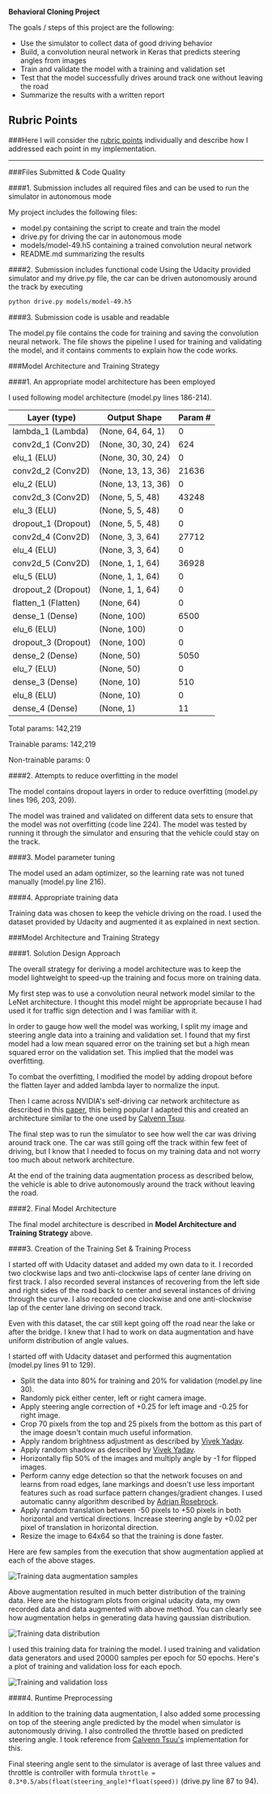 **Behavioral Cloning Project**

The goals / steps of this project are the following:
* Use the simulator to collect data of good driving behavior
* Build, a convolution neural network in Keras that predicts steering angles from images
* Train and validate the model with a training and validation set
* Test that the model successfully drives around track one without leaving the road
* Summarize the results with a written report

## Rubric Points
###Here I will consider the [rubric points](https://review.udacity.com/#!/rubrics/432/view) individually and describe how I addressed each point in my implementation.  

---
###Files Submitted & Code Quality

####1. Submission includes all required files and can be used to run the simulator in autonomous mode

My project includes the following files:
* model.py containing the script to create and train the model
* drive.py for driving the car in autonomous mode
* models/model-49.h5 containing a trained convolution neural network 
* README.md summarizing the results

####2. Submission includes functional code
Using the Udacity provided simulator and my drive.py file, the car can be driven autonomously around the track by executing 
```sh
python drive.py models/model-49.h5
```

####3. Submission code is usable and readable

The model.py file contains the code for training and saving the convolution neural network. The file shows the pipeline I used for training and validating the model, and it contains comments to explain how the code works.

###Model Architecture and Training Strategy

####1. An appropriate model architecture has been employed

I used following model architecture (model.py lines 186-214).

| Layer (type)                 | Output Shape              | Param # |
| ---------------------------- | ------------------------- | ------- |
| lambda_1 (Lambda)            | (None, 64, 64, 1)         | 0       |
| conv2d_1 (Conv2D)            | (None, 30, 30, 24)        | 624     |
| elu_1 (ELU)                  | (None, 30, 30, 24)        | 0       |
| conv2d_2 (Conv2D)            | (None, 13, 13, 36)        | 21636   |
| elu_2 (ELU)                  | (None, 13, 13, 36)        | 0       |
| conv2d_3 (Conv2D)            | (None, 5, 5, 48)          | 43248   |
| elu_3 (ELU)                  | (None, 5, 5, 48)          | 0       |
| dropout_1 (Dropout)          | (None, 5, 5, 48)          | 0       |
| conv2d_4 (Conv2D)            | (None, 3, 3, 64)          | 27712   |
| elu_4 (ELU)                  | (None, 3, 3, 64)          | 0       |
| conv2d_5 (Conv2D)            | (None, 1, 1, 64)          | 36928   |
| elu_5 (ELU)                  | (None, 1, 1, 64)          | 0       |
| dropout_2 (Dropout)          | (None, 1, 1, 64)          | 0       |
| flatten_1 (Flatten)          | (None, 64)                | 0       |
| dense_1 (Dense)              | (None, 100)               | 6500    |
| elu_6 (ELU)                  | (None, 100)               | 0       |
| dropout_3 (Dropout)          | (None, 100)               | 0       |
| dense_2 (Dense)              | (None, 50)                | 5050    |
| elu_7 (ELU)                  | (None, 50)                | 0       |
| dense_3 (Dense)              | (None, 10)                | 510     |
| elu_8 (ELU)                  | (None, 10)                | 0       |
| dense_4 (Dense)              | (None, 1)                 | 11      |

Total params: 142,219

Trainable params: 142,219

Non-trainable params: 0

####2. Attempts to reduce overfitting in the model

The model contains dropout layers in order to reduce overfitting (model.py lines 196, 203, 209). 

The model was trained and validated on different data sets to ensure that the model was not overfitting (code line 224). The model was tested by running it through the simulator and ensuring that the vehicle could stay on the track.

####3. Model parameter tuning

The model used an adam optimizer, so the learning rate was not tuned manually (model.py line 216).

####4. Appropriate training data

Training data was chosen to keep the vehicle driving on the road. I used the dataset provided by Udacity and augmented it as explained in next section.

###Model Architecture and Training Strategy

####1. Solution Design Approach

The overall strategy for deriving a model architecture was to keep the model lightweight to speed-up the training and focus more on training data.

My first step was to use a convolution neural network model similar to the LeNet architecture. I thought this model might be appropriate because I had used it for traffic sign detection and I was familiar with it.

In order to gauge how well the model was working, I split my image and steering angle data into a training and validation set. I found that my first model had a low mean squared error on the training set but a high mean squared error on the validation set. This implied that the model was overfitting. 

To combat the overfitting, I modified the model by adding dropout before the flatten layer and added lambda layer to normalize the input.

Then I came across NVIDIA's self-driving car network architecture as described in this [paper](https://arxiv.org/pdf/1604.07316.pdf), this being popular I adapted this and created an architecture similar to the one used by [Calvenn Tsuu](https://github.com/ctsuu/Behavioral-Cloning#model-architecture-design).

The final step was to run the simulator to see how well the car was driving around track one. The car was still going off the track within few feet of driving, but I know that I needed to focus on my training data and not worry too much about network architecture.

At the end of the training data augmentation process as described below, the vehicle is able to drive autonomously around the track without leaving the road.

####2. Final Model Architecture

The final model architecture is described in **Model Architecture and Training Strategy** above.

####3. Creation of the Training Set & Training Process

I started off with Udacity dataset and added my own data to it. I recorded two clockwise laps and two anti-clockwise laps of center lane driving on first track. I also recorded several instances of recovering from the left side and right sides of the road back to center and several instances of driving through the curve. I also recorded one clockwise and one anti-clockwise lap of the center lane driving on second track.

Even with this dataset, the car still kept going off the road near the lake or after the bridge. I knew that I had to work on data augmentation and have uniform distribution of angle values.

I started off with Udacity dataset and performed this augmentation (model.py lines 91 to 129).
- Split the data into 80% for training and 20% for validation (model.py line 30).
- Randomly pick either center, left or right camera image.
- Apply steering angle correction of +0.25 for left image and -0.25 for right image.
- Crop 70 pixels from the top and 25 pixels from the bottom as this part of the image doesn't contain much useful information.
- Apply random brightness adjustment as described by [Vivek Yadav](https://chatbotslife.com/using-augmentation-to-mimic-human-driving-496b569760a9).
- Apply random shadow as described by [Vivek Yadav](https://chatbotslife.com/using-augmentation-to-mimic-human-driving-496b569760a9).
- Horizontally flip 50% of the images and multiply angle by -1 for flipped images.
- Perform canny edge detection so that the network focuses on and learns from road edges, lane markings and doesn't use less important features such as road surface pattern changes/gradient changes. I used automatic canny algorithm described by [Adrian Rosebrock](http://www.pyimagesearch.com/2015/04/06/zero-parameter-automatic-canny-edge-detection-with-python-and-opencv/).
- Apply random translation between -50 pixels to +50 pixels in both horizontal and vertical directions. Increase steering angle by +0.02 per pixel of translation in horizontal direction.
- Resize the image to 64x64 so that the training is done faster.

Here are few samples from the execution that show augmentation applied at each of the above stages.

![Training data augmentation samples](results/preprocessing.png)

Above augmentation resulted in much better distribution of the training data. Here are the histogram plots from original udacity data, my own recorded data and data augmented with above method. You can clearly see how augmentation helps in generating data having gaussian distribution.

![Training data distribution](results/histograms.jpg)

I used this training data for training the model. I used training and validation data generators and used 20000 samples per epoch for 50 epochs. Here's a plot of training and validation loss for each epoch.

![Training and validation loss](results/loss.jpg)

####4. Runtime Preprocessing

In addition to the training data augmentation, I also added some processing on top of the steering angle predicted by the model when simulator is autonomously driving. I also controlled the throttle based on predicted steering angle. I took reference from [Calvenn Tsuu's](https://github.com/ctsuu/Behavioral-Cloning#model-architecture-design) implementation for this.

Final steering angle sent to the simulator is average of last three values and throttle is controller with formula `throttle = 0.3*0.5/abs(float(steering_angle)*float(speed))` (drive.py line 87 to 94).

